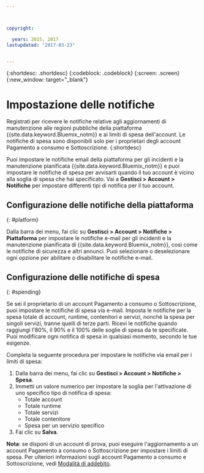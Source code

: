 ```yaml
---



copyright:

  years: 2015, 2017
lastupdated: "2017-03-23"


---
```


{:shortdesc: .shortdesc}
{:codeblock: .codeblock}
{:screen: .screen}
{:new_window: target="_blank"}

# Impostazione delle notifiche
Registrati per ricevere le notifiche relative agli aggiornamenti di manutenzione alle regioni pubbliche della piattaforma {{site.data.keyword.Bluemix_notm}} e ai limiti di spesa dell'account. Le notifiche di spesa sono disponibili solo per i proprietari degli account Pagamento a consumo e Sottoscrizione.
{:shortdesc}

Puoi impostare le notifiche email della piattaforma per gli incidenti e la manutenzione pianificata {{site.data.keyword.Bluemix_notm}} e puoi impostare le notifiche di spesa per avvisarti quando il tuo account è vicino alla soglia di spesa che hai specificato. Vai a **Gestisci > Account > Notifiche** per impostare differenti tipi di notifica per il tuo account.

## Configurazione delle notifiche della piattaforma
{: #platform}

Dalla barra dei menu, fai clic su **Gestisci > Account > Notifiche > Piattaforma** per impostare le notifiche e-mail per gli incidenti e la manutenzione pianificata di {{site.data.keyword.Bluemix_notm}}, così come le notifiche di sicurezza e altri annunci. Puoi selezionare o deselezionare ogni opzione per abilitare o disabilitare le notifiche e-mail.

## Configurazione delle notifiche di spesa
{: #spending}

Se sei il proprietario di un account Pagamento a consumo o Sottoscrizione, puoi impostare le notifiche di spesa via e-mail. Imposta le notifiche per la spesa totale di account, runtime, contenitori e servizi, nonché la spesa per singoli servizi, tranne quelli di terze parti. Ricevi le notifiche quando raggiungi l'80%, il 90% e il 100% delle soglie di spesa da te specificate. Puoi modificare ogni notifica di spesa in qualsiasi momento, secondo le tue esigenze.

Completa la seguente procedura per impostare le notifiche via email per i limiti di spesa:
1. Dalla barra dei menu, fai clic su **Gestisci > Account > Notifiche > Spesa**. 
2. Immetti un valore numerico per impostare la soglia per l'attivazione di uno specifico tipo di notifica di spesa:
    * Totale account
    * Totale runtime
    * Totale servizi
    * Totale contenitore
    * Spesa per un servizio specifico
3. Fai clic su **Salva**.

**Nota**: se disponi di un account di prova, puoi eseguire l'aggiornamento a un account Pagamento a consumo o Sottoscrizione per impostare i limiti di spesa. Per ulteriori informazioni sugli account Pagamento a consumo e Sottoscrizione, vedi [Modalità di addebito](/docs/pricing/how_charged.html).
